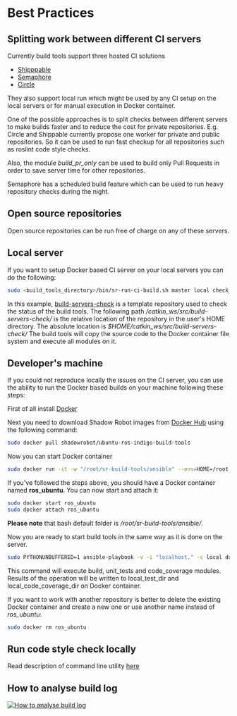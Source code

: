 # Best Practices

## Splitting work between different CI servers

Currently build tools support three hosted CI solutions 

  * [Shipppable](https://www.shippable.com)
  * [Semaphore](https://semaphoreci.com)
  * [Circle](https://circleci.com)
 
They also support local run which might be used by any CI setup on the local servers or for manual execution in Docker container.

One of the possible approaches is to split checks between different servers to make builds faster and to reduce the cost for private repositories.
E.g. Circle and Shippable currently propose one worker for private and public repositories.
So it can be used to run fast checkup for all repositories such as roslint code style checks.

Also, the module *build_pr_only* can be used to build only Pull Requests in order to save server time for other repositories.

Semaphore has a scheduled build feature which can be used to run heavy repository checks during the night.

## Open source repositories

Open source repositories can be run free of charge on any of these servers.  

## Local server

If you want to setup Docker based CI server on your local servers you can do the following:

```bash
sudo <build_tools_directory>/bin/sr-run-ci-build.sh master local check_cache,build /catkin_ws/src/build-servers-check/
```
In this example, [build-servers-check](https://github.com/shadow-robot/build-servers-check) is a template repository used to check the status of the build tools.
The following path */catkin_ws/src/build-servers-check/* is the relative location of the repository in the user's HOME directory.
The absolute location is *$HOME/catkin_ws/src/build-servers-check/*
The build tools will copy the source code to the Docker container file system and execute all modules on it.

## Developer's machine

If you could not reproduce locally the issues on the CI server, you can use the ability to run the Docker based builds on your machine following these steps:

First of all install [Docker](https://www.docker.com/)

Next you need to download Shadow Robot images from [Docker Hub](https://hub.docker.com/r/shadowrobot/ubuntu-ros-indigo-build-tools/) using the following command:

```bash
sudo docker pull shadowrobot/ubuntu-ros-indigo-build-tools
```

Now you can start Docker container

```bash
sudo docker run -it -w "/root/sr-build-tools/ansible" --env=HOME=/root --name "ros_ubuntu" -v $HOME:/host:rw "shadowrobot/ubuntu-ros-indigo-build-tools" bash
```

If you've followed the steps above, you should have a Docker container named **ros_ubuntu**. You can now start and attach it:

```bash
sudo docker start ros_ubuntu
sudo docker attach ros_ubuntu
```
**Please note** that bash default folder is */root/sr-build-tools/ansible/*.

Now you are ready to start build tools in the same way as it is done on the server.

```bash
sudo PYTHONUNBUFFERED=1 ansible-playbook -v -i "localhost," -c local docker_site.yml --tags "local,check_cache,code_coverage" -e "local_repo_dir=/host/catkin_ws/src/build-servers-check/ local_test_dir=/root/workspace/test_results local_code_coverage_dir=/root/workspace/coverage_results"
```

This command will execute build, unit_tests and code_coverage modules.
Results of the operation will be written to local_test_dir and local_code_coverage_dir on Docker container.

If you want to work with another repository is better to delete the existing Docker container and create a new one or use another name instead of *ros_ubuntu*:

```bash
sudo docker rm ros_ubuntu
```

## Run code style check locally

Read description of command line utility [here](/bin/README.md)


## How to analyse build log
 
[![How to analyse build log](http://img.youtube.com/vi/dFBWxV8WkHk/0.jpg)](http://www.youtube.com/watch?v=dFBWxV8WkHk)
